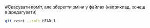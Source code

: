 #Скасувати коміт, але зберегти зміни у файлах (наприклад, хочеш відредагувати)
```bash
git reset --soft HEAD~1
```

